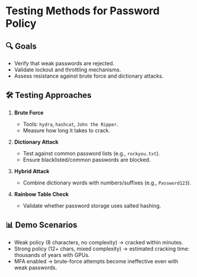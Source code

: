 # Testing Methods for Password Policy

## 🔍 Goals
- Verify that weak passwords are rejected.  
- Validate lockout and throttling mechanisms.  
- Assess resistance against brute force and dictionary attacks.

## 🛠️ Testing Approaches
1. **Brute Force**  
   - Tools: `hydra`, `hashcat`, `John the Ripper`.  
   - Measure how long it takes to crack.  

2. **Dictionary Attack**  
   - Test against common password lists (e.g., `rockyou.txt`).  
   - Ensure blacklisted/common passwords are blocked.  

3. **Hybrid Attack**  
   - Combine dictionary words with numbers/suffixes (e.g., `Password123`).  

4. **Rainbow Table Check**  
   - Validate whether password storage uses salted hashing.  

## 📊 Demo Scenarios
- Weak policy (8 characters, no complexity) → cracked within minutes.  
- Strong policy (12+ chars, mixed complexity) → estimated cracking time: thousands of years with GPUs.  
- MFA enabled → brute-force attempts become ineffective even with weak passwords.

